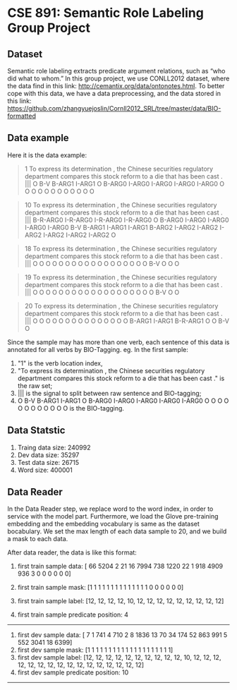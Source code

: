 # CSE 891: Semantic Role Labeling Group Project

## Dataset
Semantic role labeling extracts predicate argument relations, such as “who did what to whom.”  In this group project, we use CONLL2012 dataset, where the data find in this link: http://cemantix.org/data/ontonotes.html. To better cope with this data, we have a data preprocessing, and the data stored in this link: https://github.com/zhangyuejoslin/Cornll2012_SRL/tree/master/data/BIO-formatted

## Data example
Here it is the data example:

> 1 To express its determination , the Chinese securities regulatory department compares this stock reform to a die that has been cast . ||| O B-V B-ARG1 I-ARG1 O B-ARG0 I-ARG0 I-ARG0 I-ARG0 I-ARG0 O O O O O O O O O O O O

> 10 To express its determination , the Chinese securities regulatory department compares this stock reform to a die that has been cast . ||| B-R-ARG0 I-R-ARG0 I-R-ARG0 I-R-ARG0 O B-ARG0 I-ARG0 I-ARG0 I-ARG0 I-ARG0 B-V B-ARG1 I-ARG1 I-ARG1 B-ARG2 I-ARG2 I-ARG2 I-ARG2 I-ARG2 I-ARG2 I-ARG2 O

> 18 To express its determination , the Chinese securities regulatory department compares this stock reform to a die that has been cast . ||| O O O O O O O O O O O O O O O O O O B-V O O O

> 19 To express its determination , the Chinese securities regulatory department compares this stock reform to a die that has been cast . ||| O O O O O O O O O O O O O O O O O O O B-V O O

> 20 To express its determination , the Chinese securities regulatory department compares this stock reform to a die that has been cast . ||| O O O O O O O O O O O O O O O B-ARG1 I-ARG1 B-R-ARG1 O O B-V O

Since the sample may has more than one verb, each sentence of this data is annotated for all verbs by BIO-Tagging. eg. In the first sample:

1. "1" is the verb location index, 
2. "To express its determination , the Chinese securities regulatory department compares this stock reform to a die that has been cast ." is the raw set;
3. ||| is the signal to split between raw sentence and BIO-tagging;
4. O B-V B-ARG1 I-ARG1 O B-ARG0 I-ARG0 I-ARG0 I-ARG0 I-ARG0 O O O O O O O O O O O O is the BIO-tagging.

## Data Statstic
1. Traing data size: 240992
2. Dev data size: 35297
3. Test data size: 26715
4. Word size: 400001

## Data Reader

In the Data Reader step, we replace word to the word index, in order to service with the model part. Furthermore, we load the Glove pre-training embedding and the embedding vocabulary is same as the dataset bocabulary. We set the max length of each data sample to 20, and we build a mask to each data.

After data reader, the data is like this format:

1. first train sample data: [  66 5204    2   21   16 7994  738 1220   22    1  918 4909  936    3  0    0    0    0    0    0]

2. first train sample mask: [1 1 1 1 1 1 1 1 1 1 1 1 1 1 0 0 0 0 0 0]

3. first train sample label: [12, 12, 12, 12, 10, 12, 12, 12, 12, 12, 12, 12, 12, 12]

4. first train sample predicate position: 4

----------------------------------------------------

1. first dev sample data: [   7    1  741    4  710    2    8 1836   13   70   34  174   52  863
  991    5  552 3041   18 6399]
2. first dev sample mask: [1 1 1 1 1 1 1 1 1 1 1 1 1 1 1 1 1 1 1 1]
3. first dev sample label: [12, 12, 12, 12, 12, 12, 12, 12, 12, 12, 10, 12, 12, 12, 12, 12, 12, 12, 12, 12, 12, 12, 12, 12, 12, 12, 12]
4. first dev sample predicate position: 10
----------------------------------------------------




